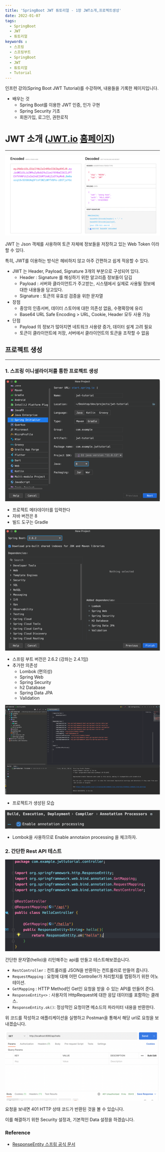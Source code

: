 ```yaml
---
title: 'SpringBoot JWT 튜토리얼 - 1장 JWT소개,프로젝트생성'
date: 2022-01-07
tags:
  - SpringBoot
  - JWT
  - 튜토리얼
keywords :
  - 스프링
  - 스프링부트
  - SpringBoot
  - JWT
  - 튜토리얼
  - Tutorial
---
```


인프런 강의(Spring Boot JWT Tutorial)를 수강하며, 내용들을 기록한 페이지입니다.

- 배우는 것
    - Spring Boot를 이용한 JWT 인증, 인가 구현
    - Spring Security 기초
    - 회원가입, 로그인, 권한로직

# JWT 소개 ([JWT.io](http://JWT.io) [홈페이지](https://jwt.io))

---

![Untitled](1-1.png)

JWT 는 Json 객체를 사용하여 토큰 자체에 정보들을 저장하고 있는 Web Token 이라 할 수 있다.

특히, JWT를 이용하는 방식은 헤비하지 않고 아주 간편하고 쉽게 적응할 수 있다.

- JWT 는 Header, Payload, Signature  3개의 부분으로 구성되어 있다.
    - Header : Signature 를 해싱하기 위한 알고리즘 정보들이 담김
    - Payload :  서버와 클라이언트가 주고받는, 시스템에서 실제로 사용될 정보에 대한 내용들을 담고있다.
    - Signature : 토큰의 유효성 검증을 위한 문자열
- 장점
    - 중앙의 인증서버, 데이터 스토어에 대한 의존성 없음, 수평확장에 유리
    - Base64 URL Safe Encoding  > URL, Cookie, Header 모두 사용 가능
- 단점
    - Payload 의 정보가 많아지면 네트워크 사용량 증가, 데이터 설계 고려 필요
    - 토큰이 클라이언트에 저장, 서버에서 클라이언트의 토큰을 조작할 수 없음

## 프로젝트 생성

---

### 1. 스프링 이니셜라이저를 통한 프로젝트 생성

![Untitled](1-2.png)

- 프로젝트 메타데이터를 입력한다
- 자바 버전은 8
- 빌드 도구는 Gradle

![Untitled](1-3.png)

- 스프링 부트 버전은 2.6.2 (강좌는 2.4.1임)
- 추가한 의존성
    - Lombok (편의성)
    - Spring Web
    - Spring Security
    - h2 Database
    - Spring Data JPA
    - Validation
    

![Untitled](1-5.png)

- 프로젝트가 생성된 모습

![Untitled](1-4.png)

- Lombok을 사용하므로 Enable annotaion processing 을 체크하자.

### 2. 간단한 Rest API 테스트

![Untitled](1-6.png)

간단한 문자열(hello)을 리턴해주는 api를 만들고 테스트해보겠습니다.

- `RestController` : 컨트롤러를 JSON을 반환하는 컨트롤러로 만들어 줍니다.
- `RequestMapping` : 요청에 대해 어떤 Controller가 처리할지를 맵핑하기 위한 어노테이션.
- `GetMapping` : HTTP Method인 Get인 요청을 받을 수 있는 API를 만들어 준다.
- `ResponseEntity<>` : 사용자의 HttpRequest에 대한 응답 데이터를 포함하는 클래스.
- `ResponseEntity.ok()`: 정상적인 요청이면 메소드의 파라미터 내용을 반환한다.

위 코드를 작성하고 애플리케이션을 실행하고 Postman을 통해서 해당 url로 요청을 보내겠습니다.

![Untitled](1-7.png)

요청을 보내면 401 HTTP 상태 코드가 반환된 것을 볼 수 있습니다.

이를 해결하기 위한 Security 설정과, 기본적인 Data 설정을 하겠습니다.

### Reference

- [ResponseEntity 스프링 공식 문서](https://docs.spring.io/spring-framework/docs/current/javadoc-api/org/springframework/http/ResponseEntity.html)
